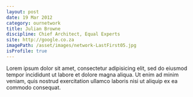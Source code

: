 ```yaml
---
layout: post
date: 19 Mar 2012
category: ournetwork
title: Julian Browne
discipline: Chief Architect, Equal Experts
site: http://google.co.za
imagePath: /asset/images/network-LastFirst05.jpg
isProfile: true
---
```

Lorem ipsum dolor sit amet, consectetur adipisicing elit, sed do eiusmod tempor incididunt ut labore et dolore magna aliqua. Ut enim ad minim veniam, quis nostrud exercitation ullamco laboris nisi ut aliquip ex ea commodo consequat.